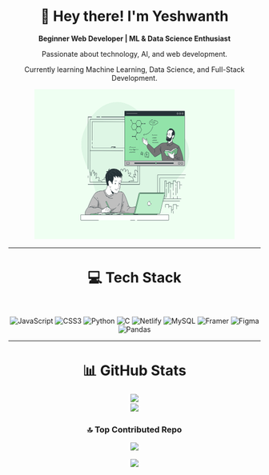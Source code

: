 <div align="center">

<h1>👋 Hey there! I'm Yeshwanth</h1>
<p><strong>Beginner Web Developer | ML & Data Science Enthusiast</strong></p>
<p>Passionate about technology, AI, and web development.</p>
<p>Currently learning Machine Learning, Data Science, and Full-Stack Development.</p>

<img src="1709185826024.gif" width="400" height="300" />

</div>

---

<div align="center">

# 💻 Tech Stack

<br>

![JavaScript](https://img.shields.io/badge/javascript-%23323330.svg?style=flat&logo=javascript&logoColor=%23F7DF1E)
![CSS3](https://img.shields.io/badge/css3-%231572B6.svg?style=flat&logo=css3&logoColor=white)
![Python](https://img.shields.io/badge/python-3670A0?style=flat&logo=python&logoColor=ffdd54)
![C](https://img.shields.io/badge/c-%2300599C.svg?style=flat&logo=c&logoColor=white)
![Netlify](https://img.shields.io/badge/netlify-%23000000.svg?style=flat&logo=netlify&logoColor=#00C7B7)
![MySQL](https://img.shields.io/badge/mysql-4479A1.svg?style=flat&logo=mysql&logoColor=white)
![Framer](https://img.shields.io/badge/Framer-black?style=flat&logo=framer&logoColor=blue)
![Figma](https://img.shields.io/badge/figma-%23F24E1E.svg?style=flat&logo=figma&logoColor=white)
![Pandas](https://img.shields.io/badge/pandas-%23150458.svg?style=flat&logo=pandas&logoColor=white)

</div>

---

<div align="center">

# 📊 GitHub Stats

![](https://github-readme-stats.vercel.app/api?username=YEsh-DEV&theme=dark&hide_border=false&include_all_commits=false&count_private=false)<br/>
![](https://nirzak-streak-stats.vercel.app/?user=YEsh-DEV&theme=dark&hide_border=false)<br/>

### 🔝 Top Contributed Repo
![](https://github-contributor-stats.vercel.app/api?username=YEsh-DEV&limit=5&theme=blue_navy&combine_all_yearly_contributions=true)

[![](https://visitcount.itsvg.in/api?id=YEsh-DEV&icon=0&color=0)](https://visitcount.itsvg.in)

</div>

<!-- Proudly created with GPRM ( https://gprm.itsvg.in ) -->
